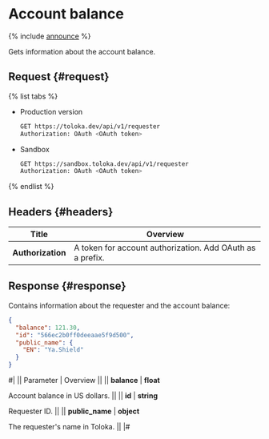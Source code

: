 # Account balance

{% include [announce](../_includes/announce.md) %}

Gets information about the account balance.

## Request {#request}

{% list tabs %}

- Production version

    ```bash
    GET https://toloka.dev/api/v1/requester
    Authorization: OAuth <OAuth token>
    ```

- Sandbox

    ```bash
    GET https://sandbox.toloka.dev/api/v1/requester
    Authorization: OAuth <OAuth token>
    ```

{% endlist %}

## Headers {#headers}

Title | Overview
----- | -----
**Authorization** | A token for account authorization. Add OAuth as a prefix.

## Response {#response}

Contains information about the requester and the account balance:

```json
{
  "balance": 121.30,
  "id": "566ec2b0ff0deeaae5f9d500",
  "public_name": {
    "EN": "Ya.Shield"
  }
}
```

#|
|| Parameter | Overview ||
|| **balance** | **float**

Account balance in US dollars. ||
|| **id** | **string**

Requester ID. ||
|| **public_name** | **object**

The requester's name in Toloka. ||
|#